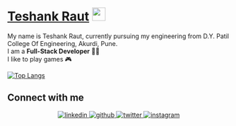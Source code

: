 # [Teshank Raut](https://teshank.dev) <img src="https://raw.githubusercontent.com/MartinHeinz/MartinHeinz/master/wave.gif" width="30px">

My name is Teshank Raut, currently pursuing my engineering from D.Y. Patil College Of Engineering, Akurdi, Pune. <br />
I am a **Full-Stack Developer** 👨‍💻<br />
I like to play games 🎮


[![Top Langs](https://github-readme-stats.vercel.app/api/top-langs/?username=teshank2137&layout=compact)](https://github.com/teshank2137/github-readme-stats)


## Connect with me  
<div align="center">
 <a href="https://www.linkedin.com/in/teshankraut/" target="_blank">
<img src=https://img.shields.io/badge/linkedin-%231E77B5.svg?&style=for-the-badge&logo=linkedin&logoColor=white alt=linkedin style="margin-bottom: 5px;" />
</a>
<a href="https://github.com/teshank2137" target="_blank">
<img src=https://img.shields.io/badge/github-%2324292e.svg?&style=for-the-badge&logo=github&logoColor=white alt=github style="margin-bottom: 5px;" />
</a>
<a href="https://twitter.com/TeshankR" target="_blank">
<img src=https://img.shields.io/badge/twitter-%2300acee.svg?&style=for-the-badge&logo=twitter&logoColor=white alt=twitter style="margin-bottom: 5px;" />
</a>
<a href="https://instagram.com/teshank2137" target="_blank">
<img src=https://img.shields.io/badge/instagram-%23000000.svg?&style=for-the-badge&logo=instagram&logoColor=white alt=instagram style="margin-bottom: 5px;" />
</a>
</div
